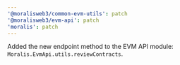 ```yaml
---
'@moralisweb3/common-evm-utils': patch
'@moralisweb3/evm-api': patch
'moralis': patch
---
```


Added the new endpoint method to the EVM API module: `Moralis.EvmApi.utils.reviewContracts`.

